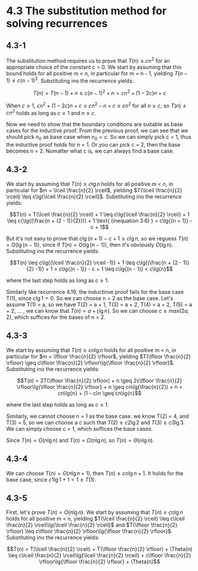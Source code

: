 # 4.3 The substitution method for solving recurrences
## 4.3-1
The substitution method requires us to prove that $T(n) \leq cn^2$ for an appropriate choice of the constant c > 0. We start by assuming that this bound holds for all positive m < n, in particular for m = n - 1, yielding $T(n - 1) \leq c(n - 1)^2$. Substituting ino the recurrence yields:

$$T(n) = T(n - 1) + n \leq c(n - 1)^2 + n = cn^2 + (1 - 2c)n + c$$

When $c \geq 1$, $cn^2 + (1 - 2c)n + c \leq cn^2 - n + c \leq cn^2 \text{ for all } n \geq c$, so $T(n) \leq cn^2$ holds as long as $c \geq 1 \text { and } n \geq c$.

Now we need to show that the boundary conditions are suitable as base cases for the inductive proof. From the previous proof, we can see that we should pick $n_0$ as base case when $n_0 = c$. So we can simply pick c = 1, thus the inductive proof holds for n = 1. Or you can pick c = 2, then the base becomes n = 2. Nomatter what c is, we can always find a base case.

## 4.3-2
We start by assuming that $T(n) \leq c\lg{n}$ holds for all positive m < n, in particular for $m = \lceil \frac{n}{2} \rceil$, yielding $T(\lceil \frac{n}{2} \rceil) \leq c\lg{\lceil \frac{n}{2} \rceil}$. Substituting ino the recurrence yields:

$$T(n) = T(\lceil \frac{n}{2} \rceil) + 1 \leq c\lg{\lceil \frac{n}{2} \rceil} + 1 \leq c(\lg{(\frac{n + (2 - 1)}{2})}) + 1 \text{ (inequation 3.6) } = c\lg{(n + 1)} - c + 1$$

But it's not easy to prove that $c\lg{(n + 1)} - c + 1 \leq c\lg{n}$, so we reguess $T(n) = O(\lg{(n - 1)})$, since if $T(n) = O(\lg{(n - 1)})$, then it's obviously $O(\lg{n})$. Substituting ino the recurrence yields:

$$T(n) \leq c\lg{(\lceil \frac{n}{2} \rceil -1)} + 1 \leq c\lg{(\frac{n + (2 - 1)}{2} -1)} + 1 = c\lg{(n - 1)} - c + 1 \leq c\lg{(n - 1)} < c\lg{n}$$

where the last step holds as long as $c \geq 1$.

Similarly like recurrence 4.19, the inductinve proof fails for the base case T(1), since $c\lg{1} = 0$. So we can choose n = 2 as the base case. Let's assume T(1) = a, so we have T(2) = a + 1, T(3) = a + 2, T(4) = a + 2, T(5) = a + 2, ... , we can know that $T(n) = a + \lfloor \lg{n} \rfloor$. So we can choose $c \geq max(2a, 2)$, which suffices for the bases of n = 2.

## 4.3-3
We start by assuming that $T(n) \geq cn\lg{n}$ holds for all positive m < n, in particular for $m = \lfloor \frac{n}{2} \rfloor$, yielding $T(\lfloor \frac{n}{2} \rfloor) \geq c\lfloor \frac{n}{2} \rfloor\lg{\lfloor \frac{n}{2} \rfloor}$. Substituting ino the recurrence yields:

$$T(n) = 2T(\lfloor \frac{n}{2} \rfloor) + n \geq 2c\lfloor \frac{n}{2} \rfloor\lg{\lfloor \frac{n}{2} \rfloor} + n \geq cn\lg(\frac{n}{2}) + n = cn\lg{n} + (1 - c)n \geq cn\lg{n}$$

where the last step holds as long as $c \leq 1$.

Similarly, we cannot choose n = 1 as the base case. we know T(2) = 4, and T(3) = 5, so we can choose a c such that $T(2) \geq c2\lg{2}$ and $T(3) \geq c3\lg{3}$. We can simply choose c = 1, which suffices the base cases.

Since $T(n) = O(n\lg{n})$ and $T(n) = \Omega(n\lg{n})$, so $T(n) = \Theta(n\lg{n})$.

## 4.3-4
We can choose $T(n) = O(n\lg{n} + 1)$, then $T(n) \leq cn\lg{n} + 1$. It holds for the base case, since $c1\lg{1} + 1 = 1 \geq T(1)$.

## 4.3-5
First, let's prove $T(n) = O(n\lg{n})$. We start by assuming that $T(n) \leq cn\lg{n}$ holds for all positive m < n, yielding $T(\lceil \frac{n}{2} \rceil) \leq c\lceil \frac{n}{2} \rceil\lg{\lceil \frac{n}{2} \rceil}$ and $T(\lfloor \frac{n}{2} \rfloor) \leq c\lfloor \frac{n}{2} \rfloor\lg{\lfloor \frac{n}{2} \rfloor}$. Substituting ino the recurrence yields:

$$T(n) = T(\lceil \frac{n}{2} \rceil) + T(\lfloor \frac{n}{2} \rfloor) + \Theta(n) \leq c\lceil \frac{n}{2} \rceil\lg{\lceil \frac{n}{2} \rceil} + c\lfloor \frac{n}{2} \rfloor\lg{\lfloor \frac{n}{2} \rfloor} + \Theta(n)$$